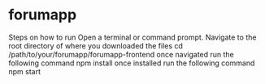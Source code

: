 # forumapp
Steps on how to run
Open a terminal or command prompt.
Navigate to the root directory of where you downloaded the files
cd /path/to/your/forumapp/forumapp-frontend
once navigated run the following command
 npm install
once installed run the following command
 npm start



